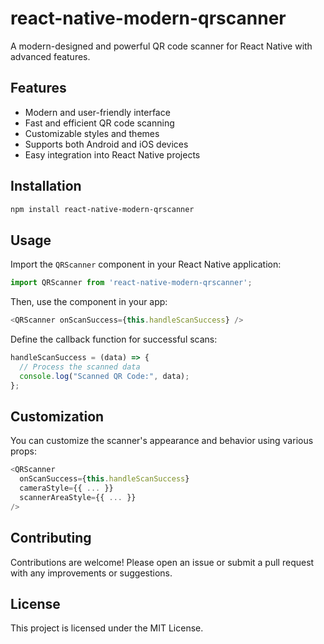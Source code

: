 
# react-native-modern-qrscanner

A modern-designed and powerful QR code scanner for React Native with advanced features.

## Features

- Modern and user-friendly interface
- Fast and efficient QR code scanning
- Customizable styles and themes
- Supports both Android and iOS devices
- Easy integration into React Native projects

## Installation

```bash
npm install react-native-modern-qrscanner
```

## Usage

Import the `QRScanner` component in your React Native application:

```javascript
import QRScanner from 'react-native-modern-qrscanner';
```

Then, use the component in your app:

```javascript
<QRScanner onScanSuccess={this.handleScanSuccess} />
```

Define the callback function for successful scans:

```javascript
handleScanSuccess = (data) => {
  // Process the scanned data
  console.log("Scanned QR Code:", data);
};
```

## Customization

You can customize the scanner's appearance and behavior using various props:

```javascript
<QRScanner
  onScanSuccess={this.handleScanSuccess}
  cameraStyle={{ ... }}
  scannerAreaStyle={{ ... }}
/>
```

## Contributing

Contributions are welcome! Please open an issue or submit a pull request with any improvements or suggestions.

## License

This project is licensed under the MIT License.

